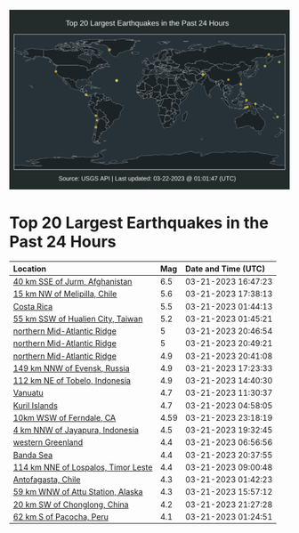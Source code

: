 ![Map](./map.png)

# Top 20 Largest Earthquakes in the Past 24 Hours

| Location | Mag | Date and Time (UTC) |
|:---|:---|:---|
| [40 km SSE of Jurm, Afghanistan](https://earthquake.usgs.gov/earthquakes/eventpage/us7000jln7) | 6.5 | 03-21-2023 16:47:23 |
| [15 km NW of Melipilla, Chile](https://earthquake.usgs.gov/earthquakes/eventpage/us7000jlpd) | 5.6 | 03-21-2023 17:38:13 |
| [Costa Rica](https://earthquake.usgs.gov/earthquakes/eventpage/us7000jlkb) | 5.5 | 03-21-2023 01:44:13 |
| [55 km SSW of Hualien City, Taiwan](https://earthquake.usgs.gov/earthquakes/eventpage/us7000jlkc) | 5.2 | 03-21-2023 01:45:21 |
| [northern Mid-Atlantic Ridge](https://earthquake.usgs.gov/earthquakes/eventpage/us7000jlte) | 5 | 03-21-2023 20:46:54 |
| [northern Mid-Atlantic Ridge](https://earthquake.usgs.gov/earthquakes/eventpage/us7000jltd) | 5 | 03-21-2023 20:49:21 |
| [northern Mid-Atlantic Ridge](https://earthquake.usgs.gov/earthquakes/eventpage/us7000jltc) | 4.9 | 03-21-2023 20:41:08 |
| [149 km NNW of Evensk, Russia](https://earthquake.usgs.gov/earthquakes/eventpage/us7000jlp7) | 4.9 | 03-21-2023 17:23:33 |
| [112 km NE of Tobelo, Indonesia](https://earthquake.usgs.gov/earthquakes/eventpage/us7000jlmp) | 4.9 | 03-21-2023 14:40:30 |
| [Vanuatu](https://earthquake.usgs.gov/earthquakes/eventpage/us7000jlm4) | 4.7 | 03-21-2023 11:30:37 |
| [Kuril Islands](https://earthquake.usgs.gov/earthquakes/eventpage/us7000jll2) | 4.7 | 03-21-2023 04:58:05 |
| [10km WSW of Ferndale, CA](https://earthquake.usgs.gov/earthquakes/eventpage/nc73860415) | 4.59 | 03-21-2023 23:18:19 |
| [4 km NNW of Jayapura, Indonesia](https://earthquake.usgs.gov/earthquakes/eventpage/us7000jlsm) | 4.5 | 03-21-2023 19:32:45 |
| [western Greenland](https://earthquake.usgs.gov/earthquakes/eventpage/us7000jllc) | 4.4 | 03-21-2023 06:56:56 |
| [Banda Sea](https://earthquake.usgs.gov/earthquakes/eventpage/us7000jlt8) | 4.4 | 03-21-2023 20:37:55 |
| [114 km NNE of Lospalos, Timor Leste](https://earthquake.usgs.gov/earthquakes/eventpage/us7000jlll) | 4.4 | 03-21-2023 09:00:48 |
| [Antofagasta, Chile](https://earthquake.usgs.gov/earthquakes/eventpage/us7000jlka) | 4.3 | 03-21-2023 01:42:23 |
| [59 km WNW of Attu Station, Alaska](https://earthquake.usgs.gov/earthquakes/eventpage/us7000jln1) | 4.3 | 03-21-2023 15:57:12 |
| [20 km SW of Chonglong, China](https://earthquake.usgs.gov/earthquakes/eventpage/us7000jltn) | 4.2 | 03-21-2023 21:27:28 |
| [62 km S of Pacocha, Peru](https://earthquake.usgs.gov/earthquakes/eventpage/us7000jlk9) | 4.1 | 03-21-2023 01:24:51 |
